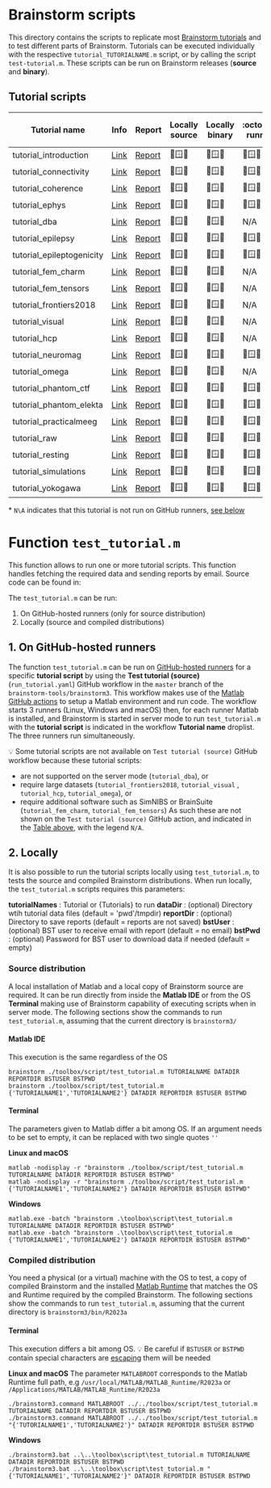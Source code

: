 # Brainstorm scripts
This directory contains the scripts to replicate most [Brainstorm tutorials](https://neuroimage.usc.edu/brainstorm/Tutorials) and to test different parts of Brainstorm.
Tutorials can be executed individually with the respective `tutorial_TUTORIALNAME.m` script, or by calling the script `test-tutorial.m`.
These scripts can be run on Brainstorm releases (**source** and **binary**).

## Tutorial scripts

| Tutorial name             | Info  | Report | Locally<br>source | Locally<br>binary | :octocat:<br>runner | :octocat: <br>exec time |
|---------------------------|-------|--------|-------------------|-------------------|---------------------|-------------------------|
| tutorial_introduction     | [Link](https://neuroimage.usc.edu/brainstorm/Tutorials/AllIntroduction)          | [Report](https://neuroimage.usc.edu/bst/examples/report_TutorialIntroduction.html)  | 🐧🪟🍎 | 🐧🪟🍎 | 🐧🪟🍎 |  70 min |
| tutorial_connectivity     | [Link](https://neuroimage.usc.edu/brainstorm/Tutorials/Connectivity)             | [Report](https://neuroimage.usc.edu/bst/examples/report_TutorialConnectivity.html)  | 🐧🪟🍎 | 🐧🪟🍎 | 🐧🪟🍎 |  05 min |
| tutorial_coherence        | [Link](https://neuroimage.usc.edu/brainstorm/Tutorials/CorticomuscularCoherence) | [Report](https://neuroimage.usc.edu/bst/examples/report_TutorialCMC.html)           | 🐧🪟🍎 | 🐧🪟🍎 | 🐧🪟🍎 | 100 min |
| tutorial_ephys            | [Link](https://neuroimage.usc.edu/brainstorm/e-phys/Introduction)                | [Report](https://neuroimage.usc.edu/bst/examples/report_Tutorial_e-Phys.html)       | 🐧🪟🍎 | 🐧🪟🍎 | 🐧🪟🍎 |  25 min |
| tutorial_dba              | [Link](https://neuroimage.usc.edu/brainstorm/Tutorials/DeepAtlas)                | [Report](https://neuroimage.usc.edu/bst/examples/report_TutorialDba.html)           | 🐧🪟🍎 | 🐧🪟🍎 |   N/A   |   N/A   |
| tutorial_epilepsy         | [Link](https://neuroimage.usc.edu/brainstorm/Tutorials/Epilepsy)                 | [Report](https://neuroimage.usc.edu/bst/examples/report_TutorialEpilepsy.html)      | 🐧🪟🍎 | 🐧🪟🍎 | 🐧🪟🍎 |  15 min |
| tutorial_epileptogenicity | [Link](https://neuroimage.usc.edu/brainstorm/Tutorials/Epileptogenicity)         | [Report](https://neuroimage.usc.edu/bst/examples/report_TutorialEpimap.html)        | 🐧🪟🍎 | 🐧🪟🍎 | 🐧🪟🍎 |  15 min |
| tutorial_fem_charm        | [Link](https://neuroimage.usc.edu/brainstorm/Tutorials/FemMedianNerveCharm)      | [Report](https://neuroimage.usc.edu/brainstorm/Tutorials/FemMedianNerveCharm)       | 🐧🪟🍎 | 🐧🪟🍎 |   N/A   |   N/A   |
| tutorial_fem_tensors      | [Link](https://neuroimage.usc.edu/brainstorm/Tutorials/FemTensors)               | [Report](https://neuroimage.usc.edu/brainstorm/Tutorials/FemTensors)                | 🐧🪟🍎 | 🐧🪟🍎 |   N/A   |   N/A   |
| tutorial_frontiers2018    | [Link](https://neuroimage.usc.edu/brainstorm/Tutorials/VisualSingle)             | [Report](https://neuroimage.usc.edu/brainstorm/Tutorials/VisualSingle)              | 🐧🪟🍎 | 🐧🪟🍎 |   N/A   |   N/A   |
| tutorial_visual           | [Link](https://neuroimage.usc.edu/brainstorm/Tutorials/VisualSingle)             | [Report](https://neuroimage.usc.edu/brainstorm/Tutorials/VisualSingle)              | 🐧🪟🍎 | 🐧🪟🍎 |   N/A   |   N/A   |
| tutorial_hcp              | [Link](https://neuroimage.usc.edu/brainstorm/Tutorials/HCP-MEG)                  | [Report](https://neuroimage.usc.edu/brainstorm/Tutorials/HCP-MEG)                   | 🐧🪟🍎 | 🐧🪟🍎 |   N/A   |   N/A   |
| tutorial_neuromag         | [Link](https://neuroimage.usc.edu/brainstorm/Tutorials/TutMindNeuromag)          | [Report](https://neuroimage.usc.edu/bst/examples/report_TutorialNeuromag.html)      | 🐧🪟🍎 | 🐧🪟🍎 | 🐧🪟🍎 |  20 min |
| tutorial_omega            | [Link](https://neuroimage.usc.edu/brainstorm/Tutorials/RestingOmega)             | [Report](https://neuroimage.usc.edu/brainstorm/Tutorials/RestingOmega)              | 🐧🪟🍎 | 🐧🪟🍎 |   N/A   |   N/A   |
| tutorial_phantom_ctf      | [Link](https://neuroimage.usc.edu/brainstorm/Tutorials/PhantomCtf)               | [Report](https://neuroimage.usc.edu/bst/examples/report_TutorialPhantom.html)       | 🐧🪟🍎 | 🐧🪟🍎 | 🐧🪟🍎 |  20 min |
| tutorial_phantom_elekta   | [Link](https://neuroimage.usc.edu/brainstorm/Tutorials/PhantomElekta)            | [Report](https://neuroimage.usc.edu/bst/examples/report_TutorialPhantomElekta.html) | 🐧🪟🍎 | 🐧🪟🍎 | 🐧🪟🍎 |  10 min |
| tutorial_practicalmeeg    | [Link](https://neuroimage.usc.edu/brainstorm/WorkshopParis2019)                  | [Report](https://neuroimage.usc.edu/bst/examples/report_PracticalMEEG.html)         | 🐧🪟🍎 | 🐧🪟🍎 | 🐧🪟🍎 |  30 min |
| tutorial_raw              | [Link](https://neuroimage.usc.edu/brainstorm/Tutorials/MedianNerveCtf)           | [Report](https://neuroimage.usc.edu/bst/examples/report_TutorialRaw.html)           | 🐧🪟🍎 | 🐧🪟🍎 | 🐧🪟🍎 |  10 min |
| tutorial_resting          | [Link](https://neuroimage.usc.edu/brainstorm/Tutorials/Resting)                  | [Report](https://neuroimage.usc.edu/bst/examples/report_TutorialResting.html)       | 🐧🪟🍎 | 🐧🪟🍎 | 🐧🪟🍎 |  85 min |
| tutorial_simulations      | [Link](https://neuroimage.usc.edu/brainstorm/Tutorials/Simulations)              | [Report](https://neuroimage.usc.edu/bst/examples/report_TutorialSimulation.html)    | 🐧🪟🍎 | 🐧🪟🍎 | 🐧🪟🍎 |  40 min |
| tutorial_yokogawa         | [Link](https://neuroimage.usc.edu/brainstorm/Tutorials/Yokogawa)                 | [Report](https://neuroimage.usc.edu/bst/examples/report_TutorialYokogawa.html)      | 🐧🪟🍎 | 🐧🪟🍎 | 🐧🪟🍎 |  50 min |

\* `N\A` indicates that this tutorial is not run on GitHub runners, [see below](#1-on-github-runners)

# Function `test_tutorial.m`
This function allows to run one or more tutorial scripts. This function handles fetching the required data and sending reports by email.
Source code can be found in:

The `test_tutorial.m` can be run:
1. On GitHub-hosted runners (only for source distribution)
2. Locally (source and compiled distributions)

## 1. On GitHub-hosted runners
The function `test_tutorial.m` can be run on [GitHub-hosted runners](https://docs.github.com/en/actions/using-github-hosted-runners) for a specific **tutorial script** by using the **Test tutorial (source)** (`run_tutorial.yaml`) GitHub workflow in  the `master` branch of the `brainstorm-tools/brainstorm3`. This workflow makes use of the [Matlab GitHub actions](https://github.com/matlab-actions) to setup a Matlab environment and run code. The workflow starts 3 runners (Linux, Windows and macOS) then, for each runner Matlab is installed, and Brainstorm is started in server mode to run `test_tutorial.m` with the **tutorial script** is indicated in the workflow **Tutorial name** droplist. The three runners run simultaneously.

:bulb: Some tutorial scripts are not available on `Test tutorial (source)` GitHub workflow because these tutorial scripts:
* are not supported on the server mode (`tutorial_dba`), or
* require large datasets (`tutorial_frontiers2018`, `tutorial_visual` , `tutorial_hcp`, `tutorial_omega`), or
* require additional software such as SimNIBS or BrainSuite (`tutorial_fem_charm`, `tutorial_fem_tensors`)
As such these are not shown on the `Test tutorial (source)` GitHub action, and indicated in the [Table above](#tutorial-scripts), with the legend `N/A`.

## 2. Locally
It is also possible to run the tutorial scripts locally using `test_tutorial.m`, to tests the source and compiled Brainstorm distributions.
When run locally, the `test_tutorial.m` scripts requires this parameters:

**tutorialNames** : Tutorial or {Tutorials} to run
**dataDir**       : (optional) Directory wtih tutorial data files               (default = 'pwd'/tmpdir)
**reportDir**     : (optional) Directory to save reports                        (default = reports are not saved)
**bstUser**       : (optional) BST user to receive email with report            (default = no email)
**bstPwd**        : (optional) Password for BST user to download data if needed (default = empty)

### Source distribution
A local installation of Matlab and a local copy of Brainstorm source are required.
It can be run directly from inside the **Matlab IDE** or from the OS **Terminal** making use of Brainstorm capability of executing scripts when in server mode.
The following sections show the commands to run `test_tutorial.m`, assuming that the current directory is `brainstorm3/`

#### Matlab IDE
This execution is the same regardless of the OS
```
brainstorm ./toolbox/script/test_tutorial.m TUTORIALNAME DATADIR REPORTDIR BSTUSER BSTPWD
brainstorm ./toolbox/script/test_tutorial.m {'TUTORIALNAME1','TUTORIALNAME2'} DATADIR REPORTDIR BSTUSER BSTPWD
```

#### Terminal
The parameters given to Matlab differ a bit among OS.
If an argument needs to be set to empty, it can be replaced with two single quotes ``''``

**Linux and macOS**
```
matlab -nodisplay -r "brainstorm ./toolbox/script/test_tutorial.m TUTORIALNAME DATADIR REPORTDIR BSTUSER BSTPWD"
matlab -nodisplay -r "brainstorm ./toolbox/script/test_tutorial.m {'TUTORIALNAME1','TUTORIALNAME2'} DATADIR REPORTDIR BSTUSER BSTPWD"
```

**Windows**
```
matlab.exe -batch "brainstorm .\toolbox\script\test_tutorial.m TUTORIALNAME DATADIR REPORTDIR BSTUSER BSTPWD"
matlab.exe -batch "brainstorm .\toolbox\script\test_tutorial.m {'TUTORIALNAME1','TUTORIALNAME2'} DATADIR REPORTDIR BSTUSER BSTPWD"
```

### Compiled distribution
You need a physical (or a virtual) machine with the OS to test, a copy of compiled Brainstorm and the installed [Matlab Runtime](https://www.mathworks.com/products/compiler/matlab-runtime.html) that matches the OS and Runtime required by the compiled Brainstorm. The following sections show the commands to run `test_tutorial.m`, assuming that the current directory is `brainstorm3/bin/R2023a`

#### Terminal
This execution differs a bit among OS.
:bulb: Be careful if `BSTUSER` or `BSTPWD` contain special characters are [escaping](https://en.wikipedia.org/wiki/Escape_character) them will be needed

**Linux and macOS**
The parameter `MATLABROOT` corresponds to the Matlab Runtime full path, e.g `/usr/local/MATLAB/MATLAB_Runtime/R2023a` or `/Applications/MATLAB/MATLAB_Runtime/R2023a`
```
./brainstorm3.command MATLABROOT ../../toolbox/script/test_tutorial.m TUTORIALNAME DATADIR REPORTDIR BSTUSER BSTPWD
./brainstorm3.command MATLABROOT ../../toolbox/script/test_tutorial.m "{'TUTORIALNAME1','TUTORIALNAME2'}" DATADIR REPORTDIR BSTUSER BSTPWD
```

**Windows**
```
./brainstorm3.bat ..\..\toolbox\script\test_tutorial.m TUTORIALNAME DATADIR REPORTDIR BSTUSER BSTPWD
./brainstorm3.bat ..\..\toolbox\script\test_tutorial.m "{'TUTORIALNAME1','TUTORIALNAME2'}" DATADIR REPORTDIR BSTUSER BSTPWD
```
